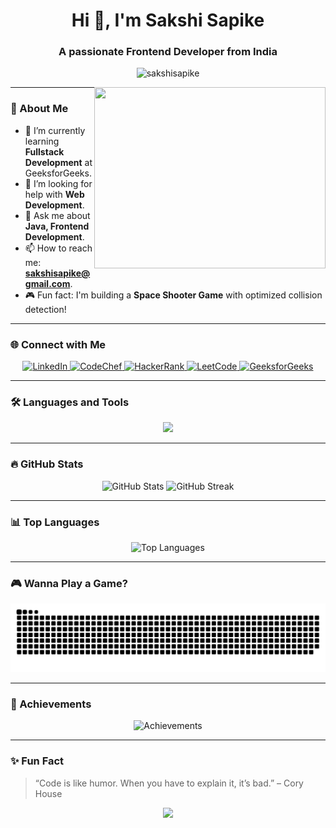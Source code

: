 <h1 align="center">Hi 👋, I'm Sakshi Sapike</h1>
<h3 align="center">A passionate Frontend Developer from India</h3>

<p align="center">
  <img src="https://komarev.com/ghpvc/?username=sakshisapike&label=Profile%20views&color=0e75b6&style=flat" alt="sakshisapike" />
</p>

<p align="center">
 <img align="right" width="370" height="290" src="https://media.tenor.com/IF2JdxzmyN4AAAAi/coding-girl.gif">

</p>

---

### 🌟 About Me
- 🌱 I’m currently learning **Fullstack Development** at GeeksforGeeks.
- 🤝 I’m looking for help with **Web Development**.
- 💬 Ask me about **Java, Frontend Development**.
- 📫 How to reach me: **sakshisapike@gmail.com**.
- 🎮 Fun fact: I'm building a **Space Shooter Game** with optimized collision detection!

---

### 🌐 Connect with Me
<p align="center">
  <a href="https://linkedin.com/in/sakshi-sapike" target="blank">
    <img src="https://img.shields.io/badge/LinkedIn-0A66C2?style=for-the-badge&logo=linkedin&logoColor=white" alt="LinkedIn"/>
  </a>
  <a href="https://www.codechef.com/users/sakshisapike" target="blank">
    <img src="https://img.shields.io/badge/CodeChef-5B4638?style=for-the-badge&logo=codechef&logoColor=white" alt="CodeChef"/>
  </a>
  <a href="https://www.hackerrank.com/sakshisapike" target="blank">
    <img src="https://img.shields.io/badge/HackerRank-2EC866?style=for-the-badge&logo=hackerrank&logoColor=white" alt="HackerRank"/>
  </a>
  <a href="https://www.leetcode.com/sakshisapike" target="blank">
    <img src="https://img.shields.io/badge/LeetCode-FFA116?style=for-the-badge&logo=leetcode&logoColor=white" alt="LeetCode"/>
  </a>
   <a href="https://auth.geeksforgeeks.org/user/sakshisapike" target="blank">
    <img src="https://img.shields.io/badge/GeeksforGeeks-0F9D58?style=for-the-badge&logo=geeksforgeeks&logoColor=white" alt="GeeksforGeeks"/>
</a>

</p>

---

### 🛠️ Languages and Tools
<p align="center">
  <img src="https://skillicons.dev/icons?i=java,js,html,css,mysql,mongodb,python,androidstudio,kotlin,linux,git,firebase" />
</p>

---

### 🔥 GitHub Stats
<p align="center">
  <img src="https://github-readme-stats.vercel.app/api?username=sakshisapike&show_icons=true&theme=radical" alt="GitHub Stats" />
  <img src="https://github-readme-streak-stats.herokuapp.com/?user=sakshisapike&theme=radical" alt="GitHub Streak" />
</p>

---

### 📊 Top Languages
<p align="center">
  <img src="https://github-readme-stats.vercel.app/api/top-langs/?username=sakshisapike&layout=compact&theme=radical" alt="Top Languages" />
</p>

---

### 🎮 Wanna Play a Game?
<!-- Snake Game -->
<p align="center">
  <img src="https://github.com/Platane/snk/raw/output/github-contribution-grid-snake.svg" alt="Snake Game">
</p>

---

### 🎉 Achievements
<p align="center">
  <img src="https://github-profile-trophy.vercel.app/?username=sakshisapike&theme=radical" alt="Achievements" />
</p>

---

### ✨ Fun Fact
> “Code is like humor. When you have to explain it, it’s bad.” – Cory House

<p align="center">
  <img src="https://media.giphy.com/media/836HiJc7pgzy8iNXCn/giphy.gif" width="200">
</p>
